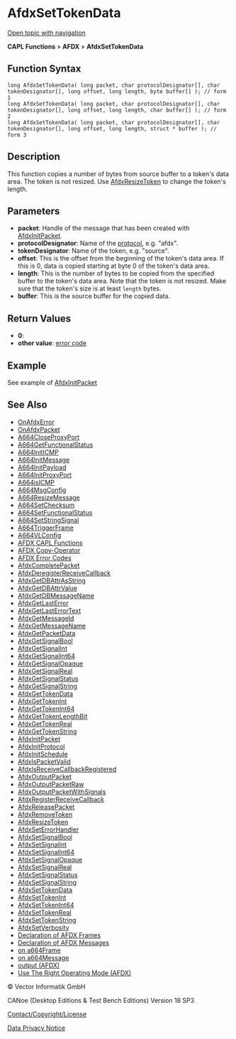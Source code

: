 # AfdxSetTokenData

[Open topic with navigation](../../../../../CANoeDEFamily.htm#Topics/CAPLFunctions/ADFX/Functions/CAPLfunctionAfdxSetTokenData.md)

**CAPL Functions** » **AFDX** » **AfdxSetTokenData**

## Function Syntax

```plaintext
long AfdxSetTokenData( long packet, char protocolDesignator[], char tokenDesignator[], long offset, long length, byte buffer[] ); // form 1
long AfdxSetTokenData( long packet, char protocolDesignator[], char tokenDesignator[], long offset, long length, char buffer[] ); // form 2
long AfdxSetTokenData( long packet, char protocolDesignator[], char tokenDesignator[], long offset, long length, struct * buffer ); // form 3
```

## Description

This function copies a number of bytes from source buffer to a token's data area. The token is not resized. Use [AfdxResizeToken](CAPLfunctionAfdxResizeToken.md) to change the token's length.

## Parameters

- **packet**: Handle of the message that has been created with [AfdxInitPacket](CAPLfunctionAfdxInitPacket.md).
- **protocolDesignator**: Name of the [protocol](../../../CANoeCANalyzer/AFDX/protocols/afdxProtocolsIntro.md), e.g. "afdx".
- **tokenDesignator**: Name of the token, e.g. "source".
- **offset**: This is the offset from the beginning of the token's data area. If this is 0, data is copied starting at byte 0 of the token's data area.
- **length**: This is the number of bytes to be copied from the specified buffer to the token's data area. Note that the token is not resized. Make sure that the token's size is at least `length` bytes.
- **buffer**: This is the source buffer for the copied data.

## Return Values

- **0**: 
- **other value**: [error code](../CAPLfunctionsAFDXErrorCodes.md)

## Example

See example of [AfdxInitPacket](CAPLfunctionAfdxInitPacket.md)

## See Also

- [OnAfdxError](../EventProcedures/CAPLfunctionOnAfdxError.md#aanchor8275)
- [OnAfdxPacket](../EventProcedures/CAPLfunctionOnAfdxPacket.md#aanchor29844)
- [A664CloseProxyPort](CAPLfunctionA664CloseProxyPort.md#aanchor6697)
- [A664GetFunctionalStatus](CAPLfunctionA664GetFunctionalStatus.md#aanchor28045)
- [A664InitICMP](CAPLfunctionA664InitICMP.md#aanchor25473)
- [A664InitMessage](CAPLfunctionA664InitMessage.md#aanchor29099)
- [A664InitPayload](CAPLfunctionA664InitPayload.md#aanchor26506)
- [A664InitProxyPort](CAPLfunctionA664InitProxyPort.md#aanchor29069)
- [A664isICMP](CAPLfunctionA664isICMP.md#aanchor21484)
- [A664MsgConfig](CAPLfunctionA664MsgConfig.md#aanchor3382)
- [A664ResizeMessage](CAPLfunctionA664ResizeMessage.md#aanchor5309)
- [A664SetChecksum](CAPLfunctionA664SetChecksum.md#aanchor16745)
- [A664SetFunctionalStatus](CAPLfunctionA664SetFunctionalStatus.md#aanchor3096)
- [A664SetStringSignal](CAPLfunctionA664SetStringSignal.md#aanchor13788)
- [A664TriggerFrame](CAPLfunctionA664TriggerFrame.md#aanchor15139)
- [A664VLConfig](CAPLfunctionA664VLConfig.md#aanchor21681)
- [AFDX CAPL Functions](../CAPLfunctionsAFDXOverview.md#aanchor29248)
- [AFDX Copy-Operator](CAPLfunctionAfdxCopyOperator.md#aanchor29395)
- [AFDX Error Codes](../CAPLfunctionsAFDXErrorCodes.md#aanchor28140)
- [AfdxCompletePacket](CAPLfunctionAfdxCompletePacket.md#aanchor25785)
- [AfdxDeregisterReceiveCallback](CAPLfunctionAfdxDeregisterReceiveCallback.md#aanchor4820)
- [AfdxGetDBAttrAsString](CAPLfunctionAfdxGetDBAttrAsString.md#aanchor28725)
- [AfdxGetDBAttrValue](CAPLfunctionAfdxGetDBAttrValue.md#aanchor14097)
- [AfdxGetDBMessageName](CAPLfunctionAfdxGetDBMessageName.md#aanchor17315)
- [AfdxGetLastError](CAPLfunctionAfdxGetLastError.md#aanchor32077)
- [AfdxGetLastErrorText](CAPLfunctionAfdxGetLastErrorText.md#aanchor532)
- [AfdxGetMessageId](CAPLfunctionAfdxGetMessageId.md#aanchor8797)
- [AfdxGetMessageName](CAPLfunctionAfdxGetMessageName.md#aanchor19675)
- [AfdxGetPacketData](CAPLfunctionAfdxGetPacketData.md#aanchor5325)
- [AfdxGetSignalBool](CAPLfunctionAfdxGetSignalBool.md#aanchor30638)
- [AfdxGetSignalInt](CAPLfunctionAfdxGetSignalInt.md#aanchor14911)
- [AfdxGetSignalInt64](CAPLfunctionAfdxGetSignalInt64.md#aanchor22551)
- [AfdxGetSignalOpaque](CAPLfunctionAfdxGetSignalOpaque.md#aanchor16613)
- [AfdxGetSignalReal](CAPLfunctionAfdxGetSignalReal.md#aanchor15470)
- [AfdxGetSignalStatus](CAPLfunctionAfdxGetSignalStatus.md#aanchor25758)
- [AfdxGetSignalString](CAPLfunctionAfdxGetSignalString.md#aanchor6409)
- [AfdxGetTokenData](CAPLfunctionAfdxGetTokenData.md#aanchor21555)
- [AfdxGetTokenInt](CAPLfunctionAfdxGetTokenInt.md#aanchor23615)
- [AfdxGetTokenInt64](CAPLfunctionAfdxGetTokenInt64.md#aanchor23805)
- [AfdxGetTokenLengthBit](CAPLfunctionAfdxGetTokenLengthBit.md#aanchor10038)
- [AfdxGetTokenReal](CAPLfunctionAfdxGetTokenReal.md#aanchor15217)
- [AfdxGetTokenString](CAPLfunctionAfdxGetTokenString.md#aanchor24407)
- [AfdxInitPacket](CAPLfunctionAfdxInitPacket.md#aanchor15578)
- [AfdxInitProtocol](CAPLfunctionAfdxInitProtocol.md#aanchor21919)
- [AfdxInitSchedule](CAPLfunctionAfdxInitSchedule.md#aanchor23018)
- [AfdxIsPacketValid](CAPLfunctionAfdxIsPacketValid.md#aanchor8971)
- [AfdxIsReceiveCallbackRegistered](CAPLfunctionAfdxIsReceiveCallbackRegistered.md#aanchor2978)
- [AfdxOutputPacket](CAPLfunctionAfdxOutputPacket.md#aanchor20349)
- [AfdxOutputPacketRaw](CAPLfunctionAfdxOutputPacketRaw.md#aanchor26500)
- [AfdxOutputPacketWithSignals](CAPLfunctionAfdxOutputPacketWithSignals.md#aanchor31251)
- [AfdxRegisterReceiveCallback](CAPLfunctionAfdxRegisterReceiveCallback.md#aanchor27846)
- [AfdxReleasePacket](CAPLfunctionAfdxReleasePacket.md#aanchor6926)
- [AfdxRemoveToken](CAPLfunctionAfdxRemoveToken.md#aanchor13847)
- [AfdxResizeToken](CAPLfunctionAfdxResizeToken.md#aanchor2529)
- [AfdxSetErrorHandler](CAPLfunctionAfdxSetErrorHandler.md#aanchor4538)
- [AfdxSetSignalBool](CAPLfunctionAfdxSetSignalBool.md#aanchor7641)
- [AfdxSetSignalInt](CAPLfunctionAfdxSetSignalInt.md#aanchor7562)
- [AfdxSetSignalInt64](CAPLfunctionAfdxSetSignalInt64.md#aanchor2043)
- [AfdxSetSignalOpaque](CAPLfunctionAfdxSetSignalOpaque.md#aanchor10575)
- [AfdxSetSignalReal](CAPLfunctionAfdxSetSignalReal.md#aanchor7454)
- [AfdxSetSignalStatus](CAPLfunctionAfdxSetSignalStatus.md#aanchor6107)
- [AfdxSetSignalString](CAPLfunctionAfdxSetSignalString.md#aanchor29371)
- [AfdxSetTokenData](#aanchor28262)
- [AfdxSetTokenInt](CAPLfunctionAfdxSetTokenInt.md#aanchor20246)
- [AfdxSetTokenInt64](CAPLfunctionAfdxSetTokenInt64.md#aanchor12574)
- [AfdxSetTokenReal](CAPLfunctionAfdxSetTokenReal.md#aanchor31145)
- [AfdxSetTokenString](CAPLfunctionAfdxSetTokenString.md#aanchor7195)
- [AfdxSetVerbosity](CAPLfunctionAfdxSetVerbosity.md#aanchor4413)
- [Declaration of AFDX Frames](../../../CANoeCANalyzer/AFDX/capl/afdxDefineAFDXframe.md#aanchor9706)
- [Declaration of AFDX Messages](../../../CANoeCANalyzer/AFDX/capl/afdxDefineAFDXmessage.md#aanchor27421)
- [on a664Frame](../EventProcedures/CAPLfunctionAFDXOnA664Frame.md#aanchor12162)
- [on a664Message](../EventProcedures/CAPLfunctionAFDXOnA664Message.md#aanchor17424)
- [output (AFDX)](CAPLfunctionAfdxOutput.md#aanchor9808)
- [Use The Right Operating Mode (AFDX)](../../../CANoeCANalyzer/AFDX/procedures/afdxUseOperatingModes.md#aanchor17028)

© Vector Informatik GmbH

CANoe (Desktop Editions & Test Bench Editions) Version 18 SP3

[Contact/Copyright/License](../../../Shared/ContactCopyrightLicense.md)

[Data Privacy Notice](https://www.vector.com/int/en/company/get-info/privacy-policy/)